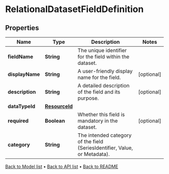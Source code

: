 

# RelationalDatasetFieldDefinition


## Properties

| Name | Type | Description | Notes |
|------------ | ------------- | ------------- | -------------|
|**fieldName** | **String** | The unique identifier for the field within the dataset. |  |
|**displayName** | **String** | A user-friendly display name for the field. |  [optional] |
|**description** | **String** | A detailed description of the field and its purpose. |  [optional] |
|**dataTypeId** | [**ResourceId**](ResourceId.md) |  |  |
|**required** | **Boolean** | Whether this field is mandatory in the dataset. |  [optional] |
|**category** | **String** | The intended category of the field (SeriesIdentifier, Value, or Metadata). |  |



[Back to Model list](../README.md#documentation-for-models) &#8226; [Back to API list](../README.md#documentation-for-api-endpoints) &#8226; [Back to README](../README.md)


